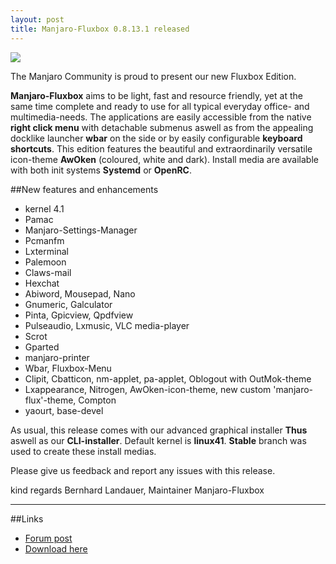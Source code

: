 ```yaml
---
layout: post
title: Manjaro-Fluxbox 0.8.13.1 released
---
```


<img src="https://manjaro.github.io/images/manjaro-fluxbox-0.8.13.1.jpg">

The Manjaro Community is proud to present our new Fluxbox Edition.

**Manjaro-Fluxbox** aims to be light, fast and resource friendly, yet at the same time complete and ready to use for all typical everyday office- and multimedia-needs.
The applications are easily accessible from the native **right click menu** with detachable submenus aswell as from the appealing docklike launcher **wbar** on the side or by easily configurable **keyboard shortcuts**.
This edition features the beautiful and extraordinarily versatile icon-theme **AwOken** (coloured, white and dark).
Install media are available with both init systems **Systemd** or **OpenRC**.

##New features and enhancements

* kernel 4.1
* Pamac
* Manjaro-Settings-Manager
* Pcmanfm
* Lxterminal
* Palemoon
* Claws-mail
* Hexchat
* Abiword, Mousepad, Nano
* Gnumeric, Galculator
* Pinta, Gpicview, Qpdfview
* Pulseaudio, Lxmusic, VLC media-player
* Scrot
* Gparted
* manjaro-printer
* Wbar, Fluxbox-Menu
* Clipit, Cbatticon, nm-applet, pa-applet, Oblogout with OutMok-theme
* Lxappearance, Nitrogen, AwOken-icon-theme, new custom 'manjaro-flux'-theme, Compton
* yaourt, base-devel

As usual, this release comes with our advanced graphical installer **Thus** aswell as our **CLI-installer**.
Default kernel is **linux41**. **Stable** branch was used to create these install medias.

Please give us feedback and report any issues with this release.

kind regards
Bernhard Landauer, Maintainer Manjaro-Fluxbox

----

##Links

* [Forum post](https://forum.manjaro.org/index.php?topic=25665.0)
* [Download here](http://sourceforge.net/projects/manjarolinux/files/community/Fluxbox/2015.08/)

